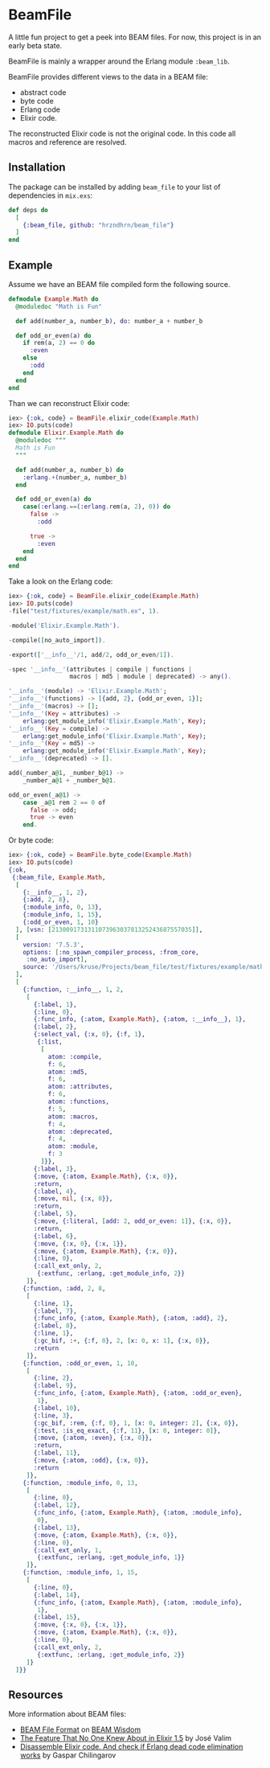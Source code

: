# BeamFile

A little fun project to get a peek into BEAM files. For now, this project is in
an early beta state.

BeamFile is mainly a wrapper around the Erlang module `:beam_lib`.

BeamFile provides different views to the data in a BEAM file:
- abstract code
- byte code
- Erlang code
- Elixir code.

The reconstructed Elixir code is not the original code. In this code all macros
and reference are resolved.

## Installation

The package can be installed by adding `beam_file` to your list of dependencies
in `mix.exs`:

```elixir
def deps do
  [
    {:beam_file, github: "hrzndhrn/beam_file"}
  ]
end
```

## Example

Assume we have an BEAM file compiled form the following source.
```elixir
defmodule Example.Math do
  @moduledoc "Math is Fun"

  def add(number_a, number_b), do: number_a + number_b

  def odd_or_even(a) do
    if rem(a, 2) == 0 do
      :even
    else
      :odd
    end
  end
end
```

Than we can reconstruct Elixir code:
```elixir
iex> {:ok, code} = BeamFile.elixir_code(Example.Math)
iex> IO.puts(code)
defmodule Elixir.Example.Math do
  @moduledoc """
  Math is Fun
  """

  def add(number_a, number_b) do
    :erlang.+(number_a, number_b)
  end

  def odd_or_even(a) do
    case(:erlang.==(:erlang.rem(a, 2), 0)) do
      false ->
        :odd

      true ->
        :even
    end
  end
end
```

Take a look on the Erlang code:
```elixir
iex> {:ok, code} = BeamFile.elixir_code(Example.Math)
iex> IO.puts(code)
-file("test/fixtures/example/math.ex", 1).

-module('Elixir.Example.Math').

-compile([no_auto_import]).

-export(['__info__'/1, add/2, odd_or_even/1]).

-spec '__info__'(attributes | compile | functions |
                 macros | md5 | module | deprecated) -> any().

'__info__'(module) -> 'Elixir.Example.Math';
'__info__'(functions) -> [{add, 2}, {odd_or_even, 1}];
'__info__'(macros) -> [];
'__info__'(Key = attributes) ->
    erlang:get_module_info('Elixir.Example.Math', Key);
'__info__'(Key = compile) ->
    erlang:get_module_info('Elixir.Example.Math', Key);
'__info__'(Key = md5) ->
    erlang:get_module_info('Elixir.Example.Math', Key);
'__info__'(deprecated) -> [].

add(_number_a@1, _number_b@1) ->
    _number_a@1 + _number_b@1.

odd_or_even(_a@1) ->
    case _a@1 rem 2 == 0 of
      false -> odd;
      true -> even
    end.
```

Or byte code:
```elixir
iex> {:ok, code} = BeamFile.byte_code(Example.Math)
iex> IO.puts(code)
{:ok,
 {:beam_file, Example.Math,
  [
    {:__info__, 1, 2},
    {:add, 2, 8},
    {:module_info, 0, 13},
    {:module_info, 1, 15},
    {:odd_or_even, 1, 10}
  ], [vsn: [213009173131107396303781325243687557035]],
  [
    version: '7.5.3',
    options: [:no_spawn_compiler_process, :from_core,
     :no_auto_import],
    source: '/Users/kruse/Projects/beam_file/test/fixtures/example/math.ex'
  ],
  [
    {:function, :__info__, 1, 2,
     [
       {:label, 1},
       {:line, 0},
       {:func_info, {:atom, Example.Math}, {:atom, :__info__}, 1},
       {:label, 2},
       {:select_val, {:x, 0}, {:f, 1},
        {:list,
         [
           atom: :compile,
           f: 6,
           atom: :md5,
           f: 6,
           atom: :attributes,
           f: 6,
           atom: :functions,
           f: 5,
           atom: :macros,
           f: 4,
           atom: :deprecated,
           f: 4,
           atom: :module,
           f: 3
         ]}},
       {:label, 3},
       {:move, {:atom, Example.Math}, {:x, 0}},
       :return,
       {:label, 4},
       {:move, nil, {:x, 0}},
       :return,
       {:label, 5},
       {:move, {:literal, [add: 2, odd_or_even: 1]}, {:x, 0}},
       :return,
       {:label, 6},
       {:move, {:x, 0}, {:x, 1}},
       {:move, {:atom, Example.Math}, {:x, 0}},
       {:line, 0},
       {:call_ext_only, 2,
        {:extfunc, :erlang, :get_module_info, 2}}
     ]},
    {:function, :add, 2, 8,
     [
       {:line, 1},
       {:label, 7},
       {:func_info, {:atom, Example.Math}, {:atom, :add}, 2},
       {:label, 8},
       {:line, 1},
       {:gc_bif, :+, {:f, 0}, 2, [x: 0, x: 1], {:x, 0}},
       :return
     ]},
    {:function, :odd_or_even, 1, 10,
     [
       {:line, 2},
       {:label, 9},
       {:func_info, {:atom, Example.Math}, {:atom, :odd_or_even},
        1},
       {:label, 10},
       {:line, 3},
       {:gc_bif, :rem, {:f, 0}, 1, [x: 0, integer: 2], {:x, 0}},
       {:test, :is_eq_exact, {:f, 11}, [x: 0, integer: 0]},
       {:move, {:atom, :even}, {:x, 0}},
       :return,
       {:label, 11},
       {:move, {:atom, :odd}, {:x, 0}},
       :return
     ]},
    {:function, :module_info, 0, 13,
     [
       {:line, 0},
       {:label, 12},
       {:func_info, {:atom, Example.Math}, {:atom, :module_info},
        0},
       {:label, 13},
       {:move, {:atom, Example.Math}, {:x, 0}},
       {:line, 0},
       {:call_ext_only, 1,
        {:extfunc, :erlang, :get_module_info, 1}}
     ]},
    {:function, :module_info, 1, 15,
     [
       {:line, 0},
       {:label, 14},
       {:func_info, {:atom, Example.Math}, {:atom, :module_info},
        1},
       {:label, 15},
       {:move, {:x, 0}, {:x, 1}},
       {:move, {:atom, Example.Math}, {:x, 0}},
       {:line, 0},
       {:call_ext_only, 2,
        {:extfunc, :erlang, :get_module_info, 2}}
     ]}
  ]}}
```

## Resources

More information about BEAM files:

- [BEAM File Format](http://beam-wisdoms.clau.se/en/latest/indepth-beam-file.html)
  on [BEAM Wisdom](http://beam-wisdoms.clau.se/en/latest/)
- [The Feature That No One Knew About in Elixir 1.5](https://www.youtube.com/watch?time_continue=931&v=p4uE-jTB_Uk&feature=emb_logo)
  by José Valim
- [Disassemble Elixir code. And check if Erlang dead code elimination works](
https://medium.com/learn-elixir/disassemble-elixir-code-1bca5fe15dd1)
  by Gaspar Chilingarov
